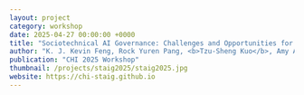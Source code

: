 ```yaml
---
layout: project
category: workshop
date: 2025-04-27 00:00:00 +0000
title: "Sociotechnical AI Governance: Challenges and Opportunities for HCI"
author: "K. J. Kevin Feng, Rock Yuren Pang, <b>Tzu-Sheng Kuo</b>, Amy A. Winecoff, Emily Tseng, David Gray Widder, Harini Suresh, Katharina Reinecke, Amy X. Zhang"
publication: "CHI 2025 Workshop"
thumbnail: /projects/staig2025/staig2025.jpg
website: https://chi-staig.github.io
---
```

